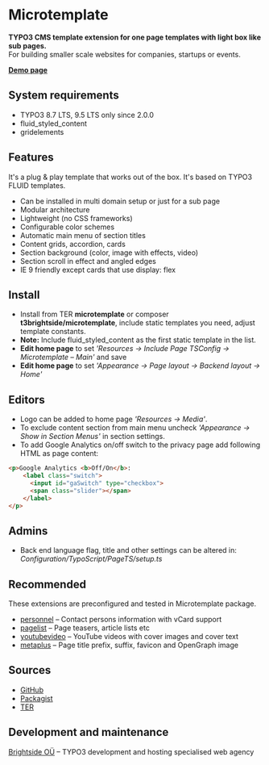 # Microtemplate

**TYPO3 CMS template extension for one page templates with light box like sub pages.**
<br />For building smaller scale websites for companies, startups or events.

**[Demo page](https://microtemplate.t3brightside.com/)**

## System requirements

- TYPO3 8.7 LTS, 9.5 LTS only since 2.0.0
- fluid_styled_content
- gridelements

## Features

It's a plug & play template that works out of the box. It's based on TYPO3 FLUID templates.

- Can be installed in multi domain setup or just for a sub page
- Modular architecture
- Lightweight (no CSS frameworks)
- Configurable color schemes
- Automatic main menu of section titles
- Content grids, accordion, cards
- Section background (color, image with effects, video)
- Section scroll in effect and angled edges
- IE 9 friendly except cards that use display: flex

## Install
- Install from TER **microtemplate** or composer **t3brightside/microtemplate**, include static templates you need, adjust template constants.
- **Note:** Include fluid_styled_content as the first static template in the list.
- **Edit home page** to set _'Resources -> Include Page TSConfig -> Microtemplate – Main'_ and save
- **Edit home page** to set _'Appearance -> Page layout -> Backend layout -> Home'_

## Editors
- Logo can be added to home page _'Resources -> Media'_.
- To exclude content section from main menu uncheck _'Appearance -> Show in Section Menus'_ in section settings.
- To add Google Analytics on/off switch to the privacy page add following HTML as page content:
```html
<p>Google Analytics <b>Off/On</b>:
    <label class="switch">
      <input id="gaSwitch" type="checkbox">
      <span class="slider"></span>
    </label>
</p>
```

## Admins
- Back end language flag, title and other settings can be altered in: _Configuration/TypoScript/PageTS/setup.ts_

## Recommended
These extensions are preconfigured and tested in Microtemplate package.
- [personnel](https://extensions.typo3.org/extension/personnel/)
 – Contact persons information with vCard support
- [pagelist](https://extensions.typo3.org/extension/pagelist/) – Page teasers, article lists etc
- [youtubevideo](https://extensions.typo3.org/extension/youtubevideo/) – YouTube videos with cover images and cover text
- [metaplus](https://extensions.typo3.org/extension/metaplus/) – Page title prefix, suffix, favicon and OpenGraph image

## Sources

- [GitHub](https://github.com/t3brightside/microtemplate)
- [Packagist](https://packagist.org/packages/t3brightside/microtemplate)
- [TER](https://extensions.typo3.org/extension/microtemplate/)

## Development and maintenance

[Brightside OÜ](https://t3brightside.com/) – TYPO3 development and hosting specialised web agency
